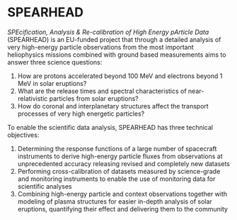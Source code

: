 # SPEARHEAD

_SPEcification, Analysis & Re-calibration of High Energy pArticle Data_ (SPEARHEAD) is an EU-funded project that through a detailed analysis of very high-energy particle observations from the most important heliophysics missions combined with ground based measurements aims to answer three science questions:

1. How are protons accelerated beyond 100 MeV and electrons beyond 1 MeV in solar eruptions?
2. What are the release times and spectral characteristics of near-relativistic particles from solar eruptions?
3. How do coronal and interplanetary structures affect the transport processes of very high energetic particles?

To enable the scientific data analysis, SPEARHEAD has three technical objectives:

1. Determining the response functions of a large number of spacecraft instruments to derive high-energy particle fluxes from observations at unprecedented accuracy releasing revised and completely new datasets
2. Performing cross-calibration of datasets measured by science-grade and monitoring instruments to enable the use of monitoring data for scientific analyses
3. Combining high-energy particle and context observations together with modeling of plasma structures for easier in-depth analysis of solar eruptions, quantifying their effect and delivering them to the community
